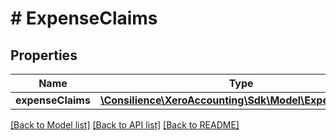 # # ExpenseClaims

## Properties

Name | Type | Description | Notes
------------ | ------------- | ------------- | -------------
**expenseClaims** | [**\Consilience\XeroAccounting\Sdk\Model\ExpenseClaim[]**](ExpenseClaim.md) |  | [optional] 

[[Back to Model list]](../../README.md#documentation-for-models) [[Back to API list]](../../README.md#documentation-for-api-endpoints) [[Back to README]](../../README.md)


